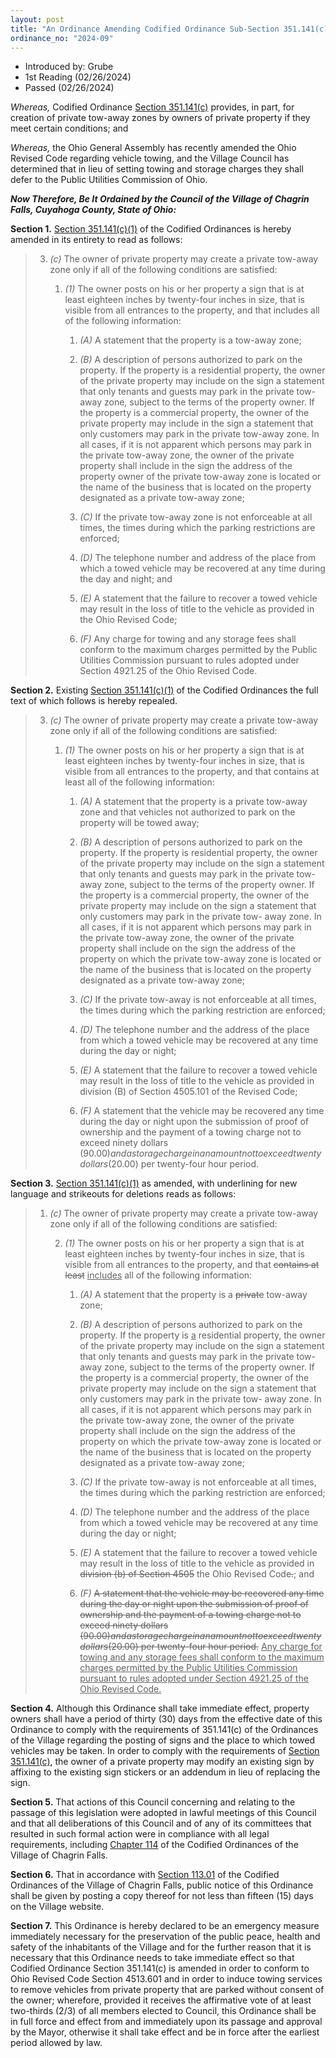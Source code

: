```yaml
---
layout: post
title: "An Ordinance Amending Codified Ordinance Sub-Section 351.141(c)(1) Regarding Signage, Towing and Storage Fees and Declaring an Emergency"
ordinance_no: "2024-09"
---
```


- Introduced by: Grube
- 1st Reading (02/26/2024)
- Passed (02/26/2024)

_Whereas,_ Codified Ordinance [Section 351.141(c)][CFCO 351.141(c)] provides, in part, for creation of private tow-away zones by owners of private property if they meet certain conditions; and

_Whereas,_ the Ohio General Assembly has recently amended the Ohio Revised Code regarding vehicle towing, and the Village Council has determined that in lieu of setting towing and storage charges they shall defer to the Public Utilities Commission of Ohio.

**_Now Therefore, Be It Ordained by the Council of the Village of Chagrin Falls, Cuyahoga County, State of Ohio:_**

**Section 1.** [Section 351.141(c)(1)][CFCO 351.141(c)(1)] of the Codified Ordinances is hereby amended in its entirety to read as follows:

> 3. _(c)_ The owner of private property may create a private tow-away zone only if all of the following conditions are satisfied:
>
>     1. _(1)_ The owner posts on his or her property a sign that is at least eighteen inches by twenty-four inches in size, that is visible from all entrances to the property, and that includes all of the following information:
>
>         1. _(A)_ A statement that the property is a tow-away zone;
>
>         2. _(B)_ A description of persons authorized to park on the property. If the property is a residential property, the owner of the private property may include on the sign a statement that only tenants and guests may park in the private tow-away zone, subject to the terms of the property owner. If the property is a commercial property, the owner of the private property may include in the sign a statement that only customers may park in the private tow-away zone. In all cases, if it is not apparent which persons may park in the private tow-away zone, the owner of the private property shall include in the sign the address of the property owner of the private tow-away zone is located or the name of the business that is located on the property designated as a private tow-away zone;
>
>         3. _(C)_ If the private tow-away zone is not enforceable at all times, the times during which the parking restrictions are enforced;
>
>         4. _(D)_ The telephone number and address of the place from which a towed vehicle may be recovered at any time during the day and night; and
>
>         5. _(E)_ A statement that the failure to recover a towed vehicle may result in the loss of title to the vehicle as provided in the Ohio Revised Code;
>
>         6. _(F)_ Any charge for towing and any storage fees shall conform to the maximum charges permitted by the Public Utilities Commission pursuant to rules adopted under Section 4921.25 of the Ohio Revised Code.

**Section 2.** Existing [Section 351.141(c)(1)][CFCO 351.141(c)(1)] of the Codified Ordinances the full text of which follows is hereby repealed.

> 3. _(c)_ The owner of private property may create a private tow-away zone only if all of the following conditions are satisfied:
>
>     1. _(1)_ The owner posts on his or her property a sign that is at least eighteen inches by twenty-four inches in size, that is visible from all entrances to the property, and that contains at least all of the following information:
>
>         1. _(A)_ A statement that the property is a private tow-away zone and that vehicles not authorized to park on the property will be towed away;
>
>         2. _(B)_ A description of persons authorized to park on the property. If the property is residential property, the owner of the private property may include on the sign a statement that only tenants and guests may park in the private tow-away zone, subject to the terms of the property owner. If the property is a commercial property, the owner of the private property may include on the sign a statement that only customers may park in the private tow- away zone. In all cases, if it is not apparent which persons may park in the private tow-away zone, the owner of the private property shall include on the sign the address of the property on which the private tow-away zone is located or the name of the business that is located on the property designated as a private tow-away zone;
>
>         3. _(C)_ If the private tow-away is not enforceable at all times, the times during which the parking restriction are enforced;
>
>         4. _(D)_ The telephone number and the address of the place from which a towed vehicle may be recovered at any time during the day or night;
>
>         5. _(E)_ A statement that the failure to recover a towed vehicle may result in the loss of title to the vehicle as provided in division (B) of Section 4505.101 of the Revised Code;
>
>         6. _(F)_ A statement that the vehicle may be recovered any time during the day or night upon the submission of proof of ownership and the payment of a towing charge not to exceed ninety dollars ($90.00) and a storage charge in an amount not to exceed twenty dollars ($20.00) per twenty-four hour period.

**Section 3.** [Section 351.141(c)(1)][CFCO 351.141(c)(1)] as amended, with underlining for new language and strikeouts for deletions reads as follows:

> 1. _(c)_ The owner of private property may create a private tow-away zone only if all of the following conditions are satisfied:
>
>     2. _(1)_ The owner posts on his or her property a sign that is at least eighteen inches by twenty-four inches in size, that is visible from all entrances to the property, and that <del>contains at least</del> <ins>includes</ins> all of the following information:
>
>         1. _(A)_ A statement that the property is a <del>private</del> tow-away zone;
>
>         2. _(B)_ A description of persons authorized to park on the property. If the property is <ins>a</ins> residential property, the owner of the private property may include on the sign a statement that only tenants and guests may park in the private tow-away zone, subject to the terms of the property owner. If the property is a commercial property, the owner of the private property may include on the sign a statement that only customers may park in the private tow- away zone. In all cases, if it is not apparent which persons may park in the private tow-away zone, the owner of the private property shall include on the sign the address of the property on which the private tow-away zone is located or the name of the business that is located on the property designated as a private tow-away zone;
>
>         3. _(C)_ If the private tow-away is not enforceable at all times, the times during which the parking restriction are enforced;
>
>         4. _(D)_ The telephone number and the address of the place from which a towed vehicle may be recovered at any time during the day or night;
>
>         5. _(E)_ A statement that the failure to recover a towed vehicle may result in the loss of title to the vehicle as provided in <del>division (b) of Section 4505</del> the Ohio Revised Code<del>.</del>; and
>
>         6. _(F)_ <del>A statement that the vehicle may be recovered any time during the day or night upon the submission of proof of ownership and the payment of a towing charge not to exceed ninety dollars ($90.00) and a storage charge in an amount not to exceed twenty dollars ($20.00) per twenty-four hour period.</del> <ins>Any charge for towing and any storage fees shall conform to the maximum charges permitted by the Public Utilities Commission pursuant to rules adopted under Section 4921.25 of the Ohio Revised Code.</ins>

**Section 4.** Although this Ordinance shall take immediate effect, property owners shall have a period of thirty (30) days from the effective date of this Ordinance to comply with the requirements of 351.141(c) of the Ordinances of the Village regarding the posting of signs and the place to which towed vehicles may be taken. In order to comply with the requirements of [Section 351.141(c)][CFCO 351.141(c)], the owner of a private property may modify an existing sign by affixing to the existing sign stickers or an addendum in lieu of replacing the sign.

**Section 5.** That actions of this Council concerning and relating to the passage of this legislation were adopted in lawful meetings of this Council and that all deliberations of this Council and of any of its committees that resulted in such formal action were in compliance with all legal requirements, including [Chapter 114][CFCO 114] of the Codified Ordinances of the Village of Chagrin Falls.

**Section 6.** That in accordance with [Section 113.01][CFCO 113.01] of the Codified Ordinances of the Village of Chagrin Falls, public notice of this Ordinance shall be given by posting a copy thereof for not less than fifteen (15) days on the Village website.

**Section 7.** This Ordinance is hereby declared to be an emergency measure immediately necessary for the preservation of the public peace, health and safety of the inhabitants of the Village and for the further reason that it is necessary that this Ordinance needs to take immediate effect so that Codified Ordinance Section 351.141(c) is amended in order to conform to Ohio Revised Code Section 4513.601 and in order to induce towing services to remove vehicles from private property that are parked without consent of the owner; wherefore, provided it receives the affirmative vote of at least two-thirds (2/3) of all members elected to Council, this Ordinance shall be in full force and effect from and immediately upon its passage and approval by the Mayor, otherwise it shall take effect and be in force after the earliest period allowed by law.

[CFCO 113.01]:</chapters/chapter-113-ordinances-and-resolutions/#11301-publication-and-posting>
[CFCO 114]:</chapters/chapter-114-open-meetings>
[CFCO 351.141(c)(1)]:<https://codes.forchagrin.com/chapters/chapter-351-parking-generally/#351141(c)(1)>
[CFCO 351.141(c)]:<https://codes.forchagrin.com/chapters/chapter-351-parking-generally/#351141(c)>
